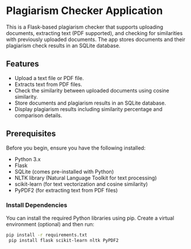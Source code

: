 # Plagiarism Checker Application

This is a Flask-based plagiarism checker that supports uploading documents, extracting text (PDF supported), and checking for similarities with previously uploaded documents. The app stores documents and their plagiarism check results in an SQLite database.

## Features
- Upload a text file or PDF file.
- Extracts text from PDF files.
- Check the similarity between uploaded documents using cosine similarity.
- Store documents and plagiarism results in an SQLite database.
- Display plagiarism results including similarity percentage and comparison details.

## Prerequisites

Before you begin, ensure you have the following installed:

- Python 3.x
- Flask
- SQLite (comes pre-installed with Python)
- NLTK library (Natural Language Toolkit for text processing)
- scikit-learn (for text vectorization and cosine similarity)
- PyPDF2 (for extracting text from PDF files)

### Install Dependencies

You can install the required Python libraries using pip. Create a virtual environment (optional) and then run:

```bash
pip install -r requirements.txt
 pip install flask scikit-learn nltk PyPDF2




